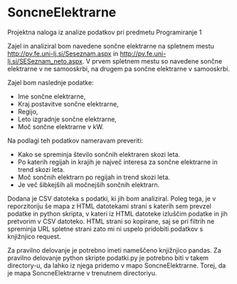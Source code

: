 # SoncneElektrarne
Projektna naloga iz analize podatkov pri predmetu Programiranje 1

Zajel in analiziral bom navedene sončne elektrarne na spletnem mestu 
http://pv.fe.uni-lj.si/Seseznam.aspx in http://pv.fe.uni-lj.si/SESeznam_neto.aspx. 
V prvem spletnem mestu so navedene sončne elektrarne v ne samooskrbi, na drugem pa 
sončne elektrarne v samooskrbi. 

Zajel bom naslednje podatke:
* Ime sončne elektrarne, 
* Kraj postavitve sončne elektrarne, 
* Regijo,
* Leto izgradnje sončne elektrarne,
* Moč sončne elektrarne v kW.

Na podlagi teh podatkov nameravam preveriti: 
* Kako se spreminja število sončnih elektraren skozi leta.
* Po katerih regijah in krajih je največ interesa za sončne elektrarne in trend skozi leta. 
* Moč sončnih elektrarn po regijah in trend skozi leta.
* Je več šibkejših ali močnejših sončnih elektrarn.

Dodana je CSV datoteka s podatki, ki jih bom analiziral. Poleg tega, je v reporzitoriju 
še mapa z HTML datotekami strani s katerih sem prevzel podatke in python skripta, v kateri 
iz HTML datoteke izluščim podatke in jih pretvorim v CSV datoteko. HTML strani so kopirane, saj 
se pri filtrih ne spreminja URL spletne strani zato mi ni uspelo pridobiti podatkov s knjižnjico 
request.

Za pravilno delovanje je potrebno imeti nameščeno knjižnjico pandas. 
Za pravilno delovanje python skripte podatki.py je potrebno biti v takem directory-u, da lahko iz njega pridemo v 
mapo SoncneElektrarne. Torej, da je mapa SoncneElektrarne v trenutnem directoriyu.
